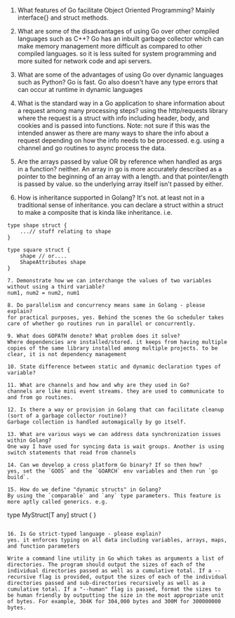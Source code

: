 1. What features of Go facilitate Object Oriented Programming?
Mainly interface{} and struct methods.

2. What are some of the disadvantages of using Go over other compiled languages such as C++?
Go has an inbuilt garbage collector which can make memory management more difficult as compared to other compiled languages. so it is less suited for system programming and more suited for network code and api servers.

3. What are some of the advantages of using Go over dynamic languages such as Python?
Go is fast. Go also doesn't have any type errors that can occur at runtime in dynamic languages

4. What is the standard way in a Go application to share information about a request among many processing steps?
using the http/requests library where the request is a struct with info including header, body, and cookies and is passed into functions.
Note: not sure if this was the intended answer as there are many ways to share the info about a request depending on how the info needs to be processed. e.g. using a channel and go routines to async process the data.

5. Are the arrays passed by value OR by reference when handled as args in a function?
neither. An array in go is more accurately described as a pointer to the beginning of an array with a length. and that pointer/length is passed by value. so the underlying array itself isn't passed by either.

6. How is inheritance supported in Golang?
It's not. at least not in a traditional sense of inheritance. you can declare a struct within a struct to make a composite that is kinda like inheritance. i.e.
```
type shape struct {
    ...// stuff relating to shape
}

type square struct {
    shape // or....
    ShapeAttributes shape
}

7. Demonstrate how we can interchange the values of two variables without using a third variable?
num1, num2 = num2, num1

8. Do parallelism and concurrency means same in Golang - please explain?
for practical purposes, yes. Behind the scenes the Go scheduler takes care of whether go routines run in parallel or concurrently.

9. What does GOPATH denote? What problem does it solve?
Where dependencies are installed/stored. it keeps from having multiple copies of the same library installed among multiple projects. to be clear, it is not dependency management

10. State difference between static and dynamic declaration types of variable?

11. What are channels and how and why are they used in Go?
channels are like mini event streams. they are used to communicate to and from go routines.

12. Is there a way or provision in Golang that can facilitate cleanup (sort of a garbage collector routine)?
Garbage collection is handled automagically by go itself.

13. What are various ways we can address data synchronization issues within Golang?
One way I have used for syncing data is wait groups. Another is using switch statements that read from channels

14. Can we develop a cross platform Go binary? If so then how?
yes, set the `GOOS` and the `GOARCH` env variables and then run `go build`.

15. How do we define "dynamic structs" in Golang?
By using the `comparable` and `any` type parameters. This feature is more aptly called generics. e.g.
```
type MyStruct[T any] struct { }
```

16. Is Go strict-typed language - please explain?
yes. it enforces typing on all data including variables, arrays, maps, and function parameters

Write a command line utility in Go which takes as arguments a list of directories. The program should output the sizes of each of the individual directories passed as well as a cumulative total. If a --recursive flag is provided, output the sizes of each of the individual directories passed and sub-directories recursively as well as a cumulative total. If a "--human" flag is passed, format the sizes to be human friendly by outputting the size in the most appropriate unit of bytes. For example, 304K for 304,000 bytes and 300M for 300000000 bytes.
 


